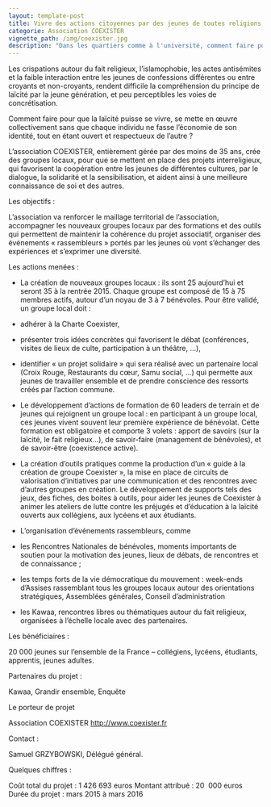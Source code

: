 ```yaml
---
layout: template-post
title: Vivre des actions citoyennes par des jeunes de toutes religions
categorie: Association COEXISTER
vignette_path: /img/coexister.jpg
description: "Dans les quartiers comme à l'université, comment faire pour que la laïcité puisse se vivre ?"
---
```


Les crispations autour du fait religieux, l’islamophobie, les actes antis&eacute;mites et la faible interaction entre les jeunes de confessions diff&eacute;rentes ou entre croyants et non-croyants, rendent difficile la compr&eacute;hension du principe de la&iuml;cit&eacute; par la jeune g&eacute;n&eacute;ration, et peu perceptibles les voies de concr&eacute;tisation.

Comment faire pour que la la&iuml;cit&eacute; puisse se vivre, se mette en œuvre collectivement sans que chaque individu ne fasse l’&eacute;conomie de son identit&eacute;, tout en &eacute;tant ouvert et respectueux de l’autre ?

L’association COEXISTER, enti&egrave;rement g&eacute;r&eacute;e par des moins de 35 ans, cr&eacute;e des groupes locaux, pour que se mettent en place des projets interreligieux, qui favorisent la coop&eacute;ration entre les jeunes de diff&eacute;rentes cultures, par le dialogue, la solidarit&eacute; et la sensibilisation, et aident ainsi &agrave; une meilleure connaissance de soi et des autres.

Les objectifs :

L’association va renforcer le maillage territorial de l’association, accompagner les nouveaux groupes locaux par des formations et des outils qui permettent de maintenir la coh&eacute;rence du projet associatif, organiser des &eacute;v&eacute;nements &laquo; rassembleurs &raquo; port&eacute;s par les jeunes o&ugrave; vont s’&eacute;changer des exp&eacute;riences et s’exprimer une diversit&eacute;.

Les actions men&eacute;es :

- La cr&eacute;ation de nouveaux groupes locaux : ils sont 25 aujourd’hui et seront 35 &agrave; la rentr&eacute;e 2015. Chaque groupe est compos&eacute; de 15 &agrave; 75 membres actifs, autour d’un noyau de 3 &agrave; 7 b&eacute;n&eacute;voles. Pour &ecirc;tre valid&eacute;, un groupe local doit :

- adh&eacute;rer &agrave; la Charte Coexister,
- pr&eacute;senter trois id&eacute;es concr&egrave;tes qui favorisent le d&eacute;bat (conf&eacute;rences, visites de lieux de culte, participation &agrave; un th&eacute;&acirc;tre, …),
- identifier &laquo; un projet solidaire &raquo; qui sera r&eacute;alis&eacute; avec un partenaire local (Croix Rouge, Restaurants du cœur, Samu social, …) qui permette aux jeunes de travailler ensemble et de prendre conscience des ressorts cr&eacute;&eacute;s par l’action commune.

- Le d&eacute;veloppement d’actions de formation de 60 leaders de terrain et de jeunes qui rejoignent un groupe local : en participant &agrave; un groupe local, ces jeunes vivent souvent leur premi&egrave;re exp&eacute;rience de b&eacute;n&eacute;volat. Cette formation est obligatoire et comporte 3 volets : apport de savoirs (sur la la&iuml;cit&eacute;, le fait religieux…), de savoir-faire (management de b&eacute;n&eacute;voles), et de savoir-&ecirc;tre (coexistence active).

- La cr&eacute;ation d’outils pratiques comme la production d’un &laquo; guide &agrave; la cr&eacute;ation de groupe Coexister &raquo;, la mise en place de circuits de valorisation d’initiatives par une communication et des rencontres avec d’autres groupes en cr&eacute;ation. Le d&eacute;veloppement de supports tels des jeux, des fiches, des boites &agrave; outils, pour aider les jeunes de Coexister &agrave; animer les ateliers de lutte contre les pr&eacute;jug&eacute;s et d’&eacute;ducation &agrave; la la&iuml;cit&eacute; ouverts aux coll&eacute;giens, aux lyc&eacute;ens et aux &eacute;tudiants.

- L’organisation d’&eacute;v&eacute;nements rassembleurs, comme

- les Rencontres Nationales de b&eacute;n&eacute;voles, moments importants de soutien pour la motivation des jeunes, lieux de d&eacute;bats, de rencontres et de connaissance ;
- les temps forts de la vie d&eacute;mocratique du mouvement : week-ends d’Assises rassemblant tous les groupes locaux autour des orientations strat&eacute;giques, Assembl&eacute;es g&eacute;n&eacute;rales, Conseil d’administration
- les Kawaa, rencontres libres ou th&eacute;matiques autour du fait religieux,&nbsp; organis&eacute;es &agrave; l’&eacute;chelle locale avec des partenaires.

Les b&eacute;n&eacute;ficiaires :

20 000 jeunes sur l’ensemble de la France – coll&eacute;giens, lyc&eacute;ens, &eacute;tudiants, apprentis, jeunes adultes.

Partenaires du projet :

Kawaa, Grandir ensemble, Enqu&ecirc;te

Le porteur de projet

Association COEXISTER
http://www.coexister.fr

Contact :

Samuel GRZYBOWSKI, D&eacute;l&eacute;gu&eacute; g&eacute;n&eacute;ral.

Quelques chiffres :

Co&ucirc;t total du projet : 1 426 693 euros
Montant attribu&eacute; : 20&nbsp; 000 euros
Dur&eacute;e du projet : mars 2015 &agrave; mars 2016